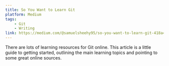 ```yaml
---
title: So You Want to Learn Git
platform: Medium
tags:
    - Git 
    - Writing
link: https://medium.com/@samuelsheehy95/so-you-want-to-learn-git-418a4d3a118?sk=72b84146f396b49fe651b3db33ca3581
---
```


There are lots of learning resources for
Git online. This article is a little guide
to getting started, outlining the main
learning topics and pointing to some great
online sources.
 